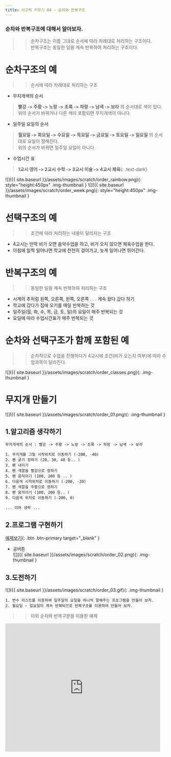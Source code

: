 ```yaml
---
title: 사고력 키우기 04 - 순차와 반복구조
---
```


### 순차와 반복구조에 대해서 알아보자.    

>> 순차구조는 이름 그대로 순서에 따라 차례대로 처리하는 구조이다.     
>> 반복구조는 동일한 일을 계속 반복하여 처리하는 구조이다.

# 순차구조의 예    
>> 순서에 따라 차례대로 처리하는 구조

+ 무지개색의 순서
> **빨강 -> 주황 -> 노랑 -> 초록 -> 파랑 -> 남색 -> 보라** 의 순서대로 색이 있다.    
> 위의 순서가 바뀌거나 다른 색이 포함되면 무지개색이 아니다.    

+ 일주일 요일의 순서
> **월요일 -> 화요일 -> 수요일 -> 목요일 -> 금요일 -> 토요일 -> 일요일** 의 순서대로 요일이 정해진다.    
> 위의 순서가 바뀌면 일주일 요일이 아니다.    

+ 수업시간 표    
> **1교시 영어 -> 2교시 수학 -> 3교시 미술 -> 4교시 체육**{: .text-dark}   

![]({{ site.baseurl }}/assets/images/scratch/order_rainbow.png){: style="height:450px" .img-thumbnail }
![]({{ site.baseurl }}/assets/images/scratch/order_week.png){: style="height:450px" .img-thumbnail }

# 선택구조의 예    
>> 조건에 따라 처리하는 내용이 달라지는 구조

+ 4교시는 만약 비가 오면 음악수업을 하고, 비가 오지 않으면 체육수업을 한다.
+ 아침에 일찍 일어나면 학교에 천천히 걸어가고, 늦게 일어나면 뛰어간다.

# 반복구조의 예
>> 동일한 일을 계속 반복하여 처리하는 구조

+ 시계의 추처럼 왼쪽, 오른쪽, 왼쪽, 오른쪽 . . .  계속 왔다 갔다 하기    
+ 학교에 갔다가 집에 오기를 매일 반복하는 것    
+ 일주일(월, 화, 수, 목, 금, 토, 일)의 요일이 매주 반복되는 것    
+ 요일에 따라 수업시간표가 매주 반복되는 것    


# 순차와 선택구조가 함께 포함된 예
>> 순차적으로 수업을 진행하다가 4교시에 조건(비가 오는지 여부)에 따라 수업과목이 달라진다.    

![]({{ site.baseurl }}/assets/images/scratch/order_classes.png){: .img-thumbnail }

# 무지개 만들기
![]({{ site.baseurl }}/assets/images/scratch/order_01.png){: .img-thumbnail }

## 1.알고리즘 생각하기
```
무지개색의 순서 : 빨강 -> 주황 -> 노랑 -> 초록 -> 파랑 -> 남색 -> 보라

1. 무지개를 그릴 시작위치로 이동하기 (-200, -40) 
2. 펜 굵기 정하기 (20, 30, 40 등.. )
3. 펜 내리기
4. 펜 색깔을 빨강으로 정하기
5. 펜 움직이기 (100, 200 등 .. )
6. 다음색 시작위치로 이동하기 (-200, -20)
7. 펜 색깔을 주황으로 정하기
8. 펜 움직이기 (100, 200 등.. )
9. 다음색 위치로 이동하기 (-200, 0) 

... 이하 생략 ...
```

## 2.프로그램 구현하기

[예제보기](https://scratch.mit.edu/projects/619083044/){: .btn .btn-primary target="_blank" }    
+ 공버튼    
![]({{ site.baseurl }}/assets/images/scratch/order_02.png){: .img-thumbnail }
    

## 3.도전하기

![]({{ site.baseurl }}/assets/images/scratch/order_03.gif){: .img-thumbnail }    
    

```
1. 변수 리스트를 이용하여 일주일의 요일을 하나씩 말해주는 프로그램을 만들어 보자.
2. 월요일 ~ 일요일이 계속 반복되므로 반복구조를 이용하여 만들어 보자.
```

>> 이외 순차와 반복구문을 이용한 예제       
<div class="if-container">
<iframe src="https://scratch.mit.edu/projects/617168468/embed" allowtransparency="true" width="485" height="402" class="if-video"  frameborder="0" scrolling="no" allowfullscreen></iframe>
</div>


